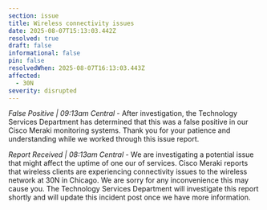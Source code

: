 ```yaml
---
section: issue
title: Wireless connectivity issues
date: 2025-08-07T15:13:03.442Z
resolved: true
draft: false
informational: false
pin: false
resolvedWhen: 2025-08-07T16:13:03.443Z
affected:
  - 30N
severity: disrupted
---
```

*False Positive | 09:13am Central* - After investigation, the Technology Services Department has determined that this was a false positive in our Cisco Meraki monitoring systems. Thank you for your patience and understanding while we worked through this issue report.

*Report Received | 08:13am Central* - We are investigating a potential issue that might affect the uptime of one our of services. Cisco Meraki reports that wireless clients are experiencing connectivity issues to the wireless network at 30N in Chicago. We are sorry for any inconvenience this may cause you. The Technology Services Department will investigate this report shortly and will update this incident post once we have more information.